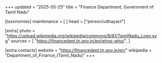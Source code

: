 +++
updated = "2025-05-25"
title = "Finance Department, Government of Tamil Nadu"

[taxonomies]
maintenance = [
]
head = ["person/udhayact"]

[extra]
photo = "https://upload.wikimedia.org/wikipedia/commons/8/81/TamilNadu_Logo.svg"
sources = [
    "https://financedept.tn.gov.in/en/whos-who/",
]

[extra.contacts]
website = "https://financedept.tn.gov.in/en/"
wikipedia = "Department_of_Finance_(Tamil_Nadu)"
+++
